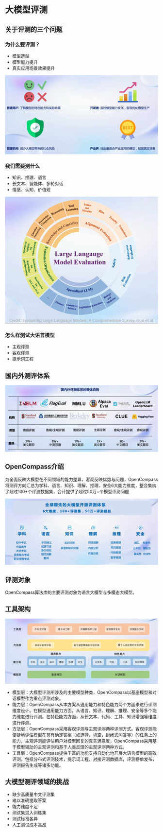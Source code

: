 # 大模型评测

## 关于评测的三个问题

### 为什么要评测？

* 模型选型
* 模型能力提升
* 真实应用场景效果提升

![1706171986393](assets/1706171986393.png)

### 我们需要测什么

* 知识、推理、语言
* 长文本、智能体、多轮对话
* 情感、认知、价值观

![1706172248363](assets/1706172248363.png)

### 怎么样测试大语言模型

* 主观评测
* 客观评测
* 提示词工程



## 国内外测评体系

![1706172429017](assets/1706172429017.png)

## OpenCompass介绍

为全面反映大模型在不同领域的能力差异，客观反映优势与问题，OpenCompass将测评方向汇总为学科、语言、知识、理解、推理、安全6大能力维度，整合集纳了超过100+个评测数据集，合计提供了超过50万+个模型评测问题

![1706172475493](assets/1706172475493.png)

## 评测对象

OpenCompass算法库的主要评测对象为语言大模型与多模态大模型。

## 工具架构

![1706172545569](assets/1706172545569.png)

- 模型层：大模型评测所涉及的主要模型种类，OpenCompass以基座模型和对话模型作为重点评测对象。
- 能力层：OpenCompass从本方案从通用能力和特色能力两个方面来进行评测维度设计。在模型通用能力方面，从语言、知识、理解、推理、安全等多个能力维度进行评测。在特色能力方面，从长文本、代码、工具、知识增强等维度进行评测。
- 方法层：OpenCompass采用客观评测与主观评测两种评测方式。客观评测能便捷地评估模型在具有确定答案（如选择，填空，封闭式问答等）的任务上的能力，主观评测能评估用户对模型回复的真实满意度，OpenCompass采用基于模型辅助的主观评测和基于人类反馈的主观评测两种方式。
- 工具层：OpenCompass提供丰富的功能支持自动化地开展大语言模型的高效评测。包括分布式评测技术，提示词工程，对接评测数据库，评测榜单发布，评测报告生成等诸多功能。

## 大模型测评领域的挑战

* 缺少高质量中文评测集
* 难以准确提取答案
* 能力维度不足
* 测试集混入训练集
* 测试标准各异
* 人工测试成本高昂